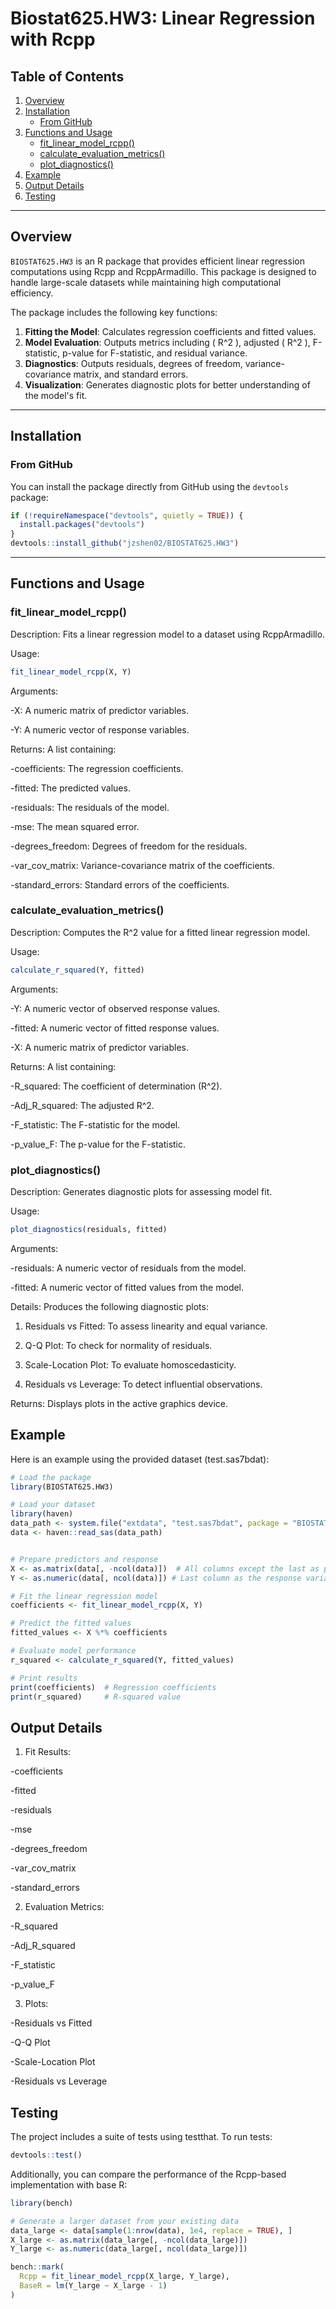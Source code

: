 # Biostat625.HW3: Linear Regression with Rcpp

## Table of Contents

1. [Overview](#overview)
2. [Installation](#installation)
   - [From GitHub](#from-github)
3. [Functions and Usage](#functions-and-usage)
   - [fit_linear_model_rcpp()](#fit_linear_model_rcpp)
   - [calculate_evaluation_metrics()](#calculate_evaluation_metrics)
   - [plot_diagnostics()](#plot_diagnostics)
4. [Example](#example)
5. [Output Details](#output-details)
6. [Testing](#testing)


---

## Overview

`BIOSTAT625.HW3` is an R package that provides efficient linear regression computations using Rcpp and RcppArmadillo. This package is designed to handle large-scale datasets while maintaining high computational efficiency.

The package includes the following key functions:

1. **Fitting the Model**: Calculates regression coefficients and fitted values.
2. **Model Evaluation**: Outputs metrics including \( R^2 \), adjusted \( R^2 \), F-statistic, p-value for F-statistic, and residual variance.
3. **Diagnostics**: Outputs residuals, degrees of freedom, variance-covariance matrix, and standard errors.
4. **Visualization**: Generates diagnostic plots for better understanding of the model's fit.


---

## Installation

### From GitHub

You can install the package directly from GitHub using the `devtools` package:

```r
if (!requireNamespace("devtools", quietly = TRUE)) {
  install.packages("devtools")
}
devtools::install_github("jzshen02/BIOSTAT625.HW3")

```
---

## Functions and Usage
### fit_linear_model_rcpp()

Description: Fits a linear regression model to a dataset using RcppArmadillo.

Usage:
```r
fit_linear_model_rcpp(X, Y)
```
Arguments:

 -X: A numeric matrix of predictor variables.

 -Y: A numeric vector of response variables.


Returns: A list containing:

 -coefficients: The regression coefficients.

 -fitted: The predicted values.

 -residuals: The residuals of the model.

 -mse: The mean squared error.

 -degrees_freedom: Degrees of freedom for the residuals.

 -var_cov_matrix: Variance-covariance matrix of the coefficients.

 -standard_errors: Standard errors of the coefficients.

### calculate_evaluation_metrics()

Description: Computes the R^2 value for a fitted linear regression model.

Usage:
```r
calculate_r_squared(Y, fitted)
```

Arguments:

 -Y: A numeric vector of observed response values.

 -fitted: A numeric vector of fitted response values.

 -X: A numeric matrix of predictor variables.


Returns: A list containing:

 -R_squared: The coefficient of determination (R^2).

 -Adj_R_squared: The adjusted R^2.

 -F_statistic: The F-statistic for the model.

 -p_value_F: The p-value for the F-statistic.

### plot_diagnostics()
Description: Generates diagnostic plots for assessing model fit.

Usage:
```r
plot_diagnostics(residuals, fitted)
```
Arguments:

 -residuals: A numeric vector of residuals from the model.

 -fitted: A numeric vector of fitted values from the model.


Details: Produces the following diagnostic plots:

1. Residuals vs Fitted: To assess linearity and equal variance.

2. Q-Q Plot: To check for normality of residuals.

3. Scale-Location Plot: To evaluate homoscedasticity.

4. Residuals vs Leverage: To detect influential observations.


Returns: Displays plots in the active graphics device.

## Example
Here is an example using the provided dataset (test.sas7bdat):
```r
# Load the package
library(BIOSTAT625.HW3)

# Load your dataset
library(haven)
data_path <- system.file("extdata", "test.sas7bdat", package = "BIOSTAT625.HW3")
data <- haven::read_sas(data_path)


# Prepare predictors and response
X <- as.matrix(data[, -ncol(data)])  # All columns except the last as predictors
Y <- as.numeric(data[, ncol(data)]) # Last column as the response variable

# Fit the linear regression model
coefficients <- fit_linear_model_rcpp(X, Y)

# Predict the fitted values
fitted_values <- X %*% coefficients

# Evaluate model performance
r_squared <- calculate_r_squared(Y, fitted_values)

# Print results
print(coefficients)  # Regression coefficients
print(r_squared)     # R-squared value
```
## Output Details
1. Fit Results:

 -coefficients

 -fitted

 -residuals

 -mse

 -degrees_freedom

 -var_cov_matrix

 -standard_errors

2. Evaluation Metrics:

 -R_squared

 -Adj_R_squared

 -F_statistic

 -p_value_F

3. Plots:

 -Residuals vs Fitted

 -Q-Q Plot

 -Scale-Location Plot

 -Residuals vs Leverage


## Testing
The project includes a suite of tests using testthat. To run tests:
```r
devtools::test()
```
Additionally, you can compare the performance of the Rcpp-based implementation with base R:
```r
library(bench)

# Generate a larger dataset from your existing data
data_large <- data[sample(1:nrow(data), 1e4, replace = TRUE), ]
X_large <- as.matrix(data_large[, -ncol(data_large)])
Y_large <- as.numeric(data_large[, ncol(data_large)])

bench::mark(
  Rcpp = fit_linear_model_rcpp(X_large, Y_large),
  BaseR = lm(Y_large ~ X_large - 1)
)
```

